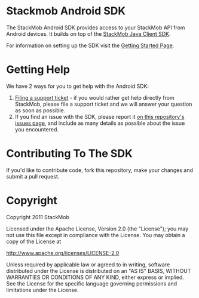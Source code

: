 # Stackmob Android SDK
The StackMob Android SDK provides access to your StackMob API from Android devices. It builds on top of the [StackMob Java Client SDK](https://www.stackmob.com/platform/stackmob/help/topics/Getting-Started:-Java-Client-SDK).

For information on setting up the SDK visit the [Getting Started Page](https://developer.stackmob.com/start).

# Getting Help
We have 2 ways for you to get help with the Android SDK:

1. [Filing a support ticket](http://support.stackmob.com) - if you would rather get help directly from StackMob, please file a support ticket and we will answer your question as soon as possible.
2. If you find an issue with the SDK, please report it [on this repository's issues page](https://github.com/stackmob/StackMob_Android/issues), and include as many details as possible about the issue you encountered.

# Contributing To The SDK

If you'd like to contribute code, fork this repository, make your changes and submit a pull request.

# Copyright

Copyright 2011 StackMob

Licensed under the Apache License, Version 2.0 (the "License");
you may not use this file except in compliance with the License.
You may obtain a copy of the License at

http://www.apache.org/licenses/LICENSE-2.0

Unless required by applicable law or agreed to in writing, software
distributed under the License is distributed on an "AS IS" BASIS,
WITHOUT WARRANTIES OR CONDITIONS OF ANY KIND, either express or implied.
See the License for the specific language governing permissions and
limitations under the License.
